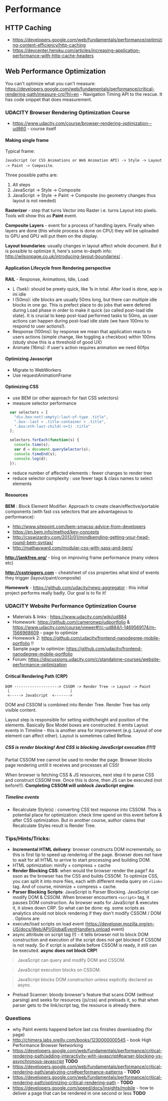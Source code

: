 # Performance
## HTTP Caching

- https://developers.google.com/web/fundamentals/performance/optimizing-content-efficiency/http-caching
- https://devcenter.heroku.com/articles/increasing-application-performance-with-http-cache-headers

## Web Performance Optimization 

You can't optimize what you can't measure: https://developers.google.com/web/fundamentals/performance/critical-rendering-path/measure-crp?hl=en - Navigation Timing API to the rescue. It has code snippet that does measurement.

### UDACITY Browser Rendering Optimization Course

- https://www.udacity.com/course/browser-rendering-optimization--ud860 - course itself

#### Making single frame

Typical frame: 

```JavaScript (or CSS Animations or Web Animation API) -> Style -> Layout -> Paint -> Composite```. 

Three possible paths are:

1. All steps
2. JavaScript -> Style -> Composite
3. JavaScript -> Style -> Paint -> Composite (no geometry changes thus layout is not needed)

**Rasterizer** - step that turns Vector into Raster i.e. turns Layout into pixels. Tools will show this as **Paint** event.

**Composite Layers** - event for a process of handling layers. Finally when layers are done (this whole process is done on CPU) they will be uploaded to GPU and GPU will put them on the display.

**Layout boundaries**: usually changes in layout affect whole document. But it is possible to optimize it, here's some in-depth info: http://wilsonpage.co.uk/introducing-layout-boundaries/ .

#### Application Lifecycle from Rendering perspective

**RAIL** - Response, Animations, Idle, Load:
- L (1sek): should be preety quick, like 1s in total. After load is done, app is ini idle
- I (50ms): idle blocks are usually 50ms long, but there can multiple idle blocks in one go. This is prefect place to do jobs that were defered during Load phase in order to make it quick (so called post-load idle state). It is crucial to keep post-load performed tasks to 50ms, as user actions can happen during post-load idle state (we have 100ms to respond to user actions!).
- Response (100ms): by response we mean that application reacts to users actions (simple change, like toggling a checkbox) within 100ms (study show this is a threshold of good UX)
- Animate (16ms): if user's action requires animation we need 60fps

#### Optimizing Javascript

- Migrate to WebWorkers
- Use requestAnimationFrame

#### Optimizing CSS

- use BEM (or other approach for fast CSS selectors)
- measure selector performance

``` javascript
  var selectors = [
    "div.box:not(:empty):last-of-type .title",
    ".box--last > .title-container > .title",
    ".box:nth-last-child(-n+1) .title"
  ];

  selectors.forEach(function(s) {
    console.time(s);
    var d = document.querySelector(s);
    console.timeEnd(s);
    console.log(d);
  });
```

- reduce number of affected elements : fewer changes to render tree
- reduce selector complexity : use fewer tags & class names to select elements

#### Resources

**BEM** : Block Element Modifier. Approach to create clean/effective/portable components (with fast css selectors that are advantageous to performance):
- http://www.sitepoint.com/bem-smacss-advice-from-developers
- https://en.bem.info/method/key-concepts
- http://csswizardry.com/2013/01/mindbemding-getting-your-head-round-bem-syntax/
- http://mathayward.com/modular-css-with-sass-and-bem/

**http://jankfree.org/** - blog on improving frame performance (many videos etc)

**http://csstriggers.com** - cheatsheet of css properties what kind of events they trigger (layout/paint/composite)

**Homework** - https://github.com/udacity/news-aggregator : this initial project performs really badly. Our goal is to fix it!

### UDACITY Website Performance Optimization Course

- Materials & links : https://www.udacity.com/wiki/ud884
- Homework: https://github.com/cameronwp/udportfolio & https://www.udacity.com/course/viewer#!/c-ud884/l-1469569174/m-1566968609 - page to optimize
- Homework 2: https://github.com/udacity/frontend-nanodegree-mobile-portfolio !!
- Sample page to optimize: https://github.com/udacity/frontend-nanodegree-mobile-portfolio
- Forum: https://discussions.udacity.com/c/standalone-courses/website-performance-optimization

#### Critical Rendering Path (CRP)

```
DOM --------------------> CSSOM -> Render Tree -> Layout -> Paint
 |                           |
 <-----> JavaScript  <------->
```

DOM and CSSOM is combined into Render Tree. Render Tree has only visible content.

Layout step is responsible for setting width/height and position of the elements. Basically Box Model boxes are constructed. It emits Layout events in Timeline - this is another area for improvement (e.g. Layout of one element can affect other). Layout is sometimes called Reflow.

##### CSS is render blocking! And CSS is blocking JavaScript execution (!!!!)

Partial CSSOM tree cannot be used to render the page. Browser blocks page rendering untill it receives and processes all CSS!

When browser is fetching CSS & JS resources, next step it to parse CSS and construct CSSOM tree. Once this is done, then JS can be executed (not before!!). **Completing CSSOM will unblock JavaScript engine**.

##### Timeline events

- Recalculate Style(s) : converting CSS text response into CSSOM. This is potential place for optimization: check time spend on this event before & after CSS optimization. But in another course, author claims that Recalculate Styles result is Render Tree.

### Tips/Hints/Tricks:

- **Incremental HTML delivery**:  browser constructs DOM incrementally, so this is first tip to speed up rendering of the page. Browser does not have to wait for all HTML to arrive to start processing and building DOM.
- HTML optimization: minify + compress + cache
- **Render Blocking CSS**: when would the browser render the page? As sson as the browser has the CSS and builds CSSOM. To optimize CSS, you can split it into more files, each with different media query on ```<link>``` tag. And of course, minimize + compress + cache.
- **Parser Blocking Scripts**: JavaScript is Parser Blocking. JavaScript can modify DOM & CSSOM. When browser encounters ```<script>``` tag, it pauses DOM construction. As browser waits for JavaScript & executes it, it slows down CRP. So what can be done: eg. some scripts as analytics should not block rendering if they don't modify CSSOM / DOM . Options are:
 - execute/load scripts on load event (https://developer.mozilla.org/en-US/docs/Web/API/GlobalEventHandlers.onload event)
 - async attribute on script tag (!) - it tells browser not to block DOM construction and execution of the script does not get blocked if CSSOM is not ready. So if script is available before CSSOM is ready, it still can be executed. **async does not block CRP!**

> JavaScript can query and modify DOM and CSSOM.

> JavaScript execution blocks on CSSOM.

> JavaScript blocks DOM construction unless explicitly declared as async.

- Preload Scanner: bloody browser's feature that scans DOM (without parsing) and seeks for resources (js/css) and preloads it, so that when parser gets to the link/script tag, the resource is already there.

### Questions
- why Paint events happend before last css finishes downloading (for page)
- http://chimera.labs.oreilly.com/books/1230000000545 - book High Performance Browser Networking
- https://developers.google.com/web/fundamentals/performance/critical-rendering-path/adding-interactivity-with-javascript#parser-blocking-vs-asynchronous-javascript **TODO**
- https://developers.google.com/web/fundamentals/performance/critical-rendering-path/analyzing-crp#performance-patterns - **TODO**
- https://developers.google.com/web/fundamentals/performance/critical-rendering-path/optimizing-critical-rendering-path - **TODO**
- https://developers.google.com/speed/docs/insights/mobile - how to deliver a page that can be rendered in one second or less **TODO**
